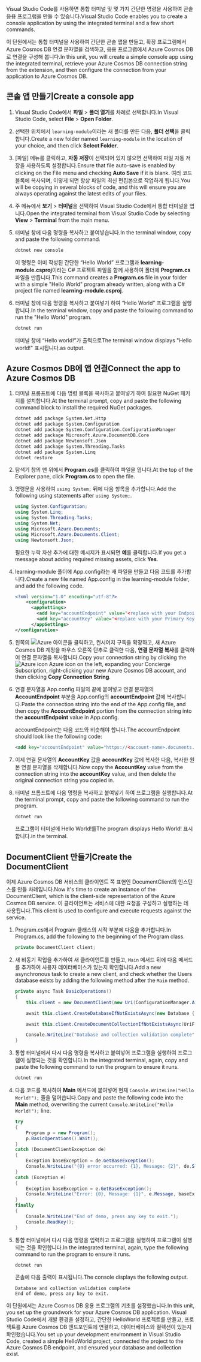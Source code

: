 <span data-ttu-id="2e076-101">Visual Studio Code를 사용하면 통합 터미널 및 몇 가지 간단한 명령을 사용하여 콘솔 응용 프로그램을 만들 수 있습니다.</span><span class="sxs-lookup"><span data-stu-id="2e076-101">Visual Studio Code enables you to create a console application by using the integrated terminal and a few short commands.</span></span>

<span data-ttu-id="2e076-102">이 단원에서는 통합 터미널을 사용하여 간단한 콘솔 앱을 만들고, 확장 프로그램에서 Azure Cosmos DB 연결 문자열을 검색하고, 응용 프로그램에서 Azure Cosmos DB로 연결을 구성해 봅니다.</span><span class="sxs-lookup"><span data-stu-id="2e076-102">In this unit, you will create a simple console app using the integrated terminal, retrieve your Azure Cosmos DB connection string from the extension, and then configure the connection from your application to Azure Cosmos DB.</span></span>

## <a name="create-a-console-app"></a><span data-ttu-id="2e076-103">콘솔 앱 만들기</span><span class="sxs-lookup"><span data-stu-id="2e076-103">Create a console app</span></span>

1. <span data-ttu-id="2e076-104">Visual Studio Code에서 **파일** > **폴더 열기**를 차례로 선택합니다.</span><span class="sxs-lookup"><span data-stu-id="2e076-104">In Visual Studio Code, select **File** > **Open Folder**.</span></span>

1. <span data-ttu-id="2e076-105">선택한 위치에서 `learning-module`이라는 새 폴더를 만든 다음, **폴더 선택**을 클릭합니다.</span><span class="sxs-lookup"><span data-stu-id="2e076-105">Create a new folder named `learning-module` in the location of your choice, and then click **Select Folder**.</span></span>

1. <span data-ttu-id="2e076-106">[파일] 메뉴를 클릭하고, **자동 저장**이 선택되어 있지 않으면 선택하여 파일 자동 저장을 사용하도록 설정합니다.</span><span class="sxs-lookup"><span data-stu-id="2e076-106">Ensure that file auto-save is enabled by clicking on the File menu and checking **Auto Save** if it is blank.</span></span> <span data-ttu-id="2e076-107">여러 코드 블록에 복사되며, 이렇게 되면 항상 파일의 최신 편집본으로 작업하게 됩니다.</span><span class="sxs-lookup"><span data-stu-id="2e076-107">You will be copying in several blocks of code, and this will ensure you are always operating against the latest edits of your files.</span></span>

1. <span data-ttu-id="2e076-108">주 메뉴에서 **보기** > **터미널**을 선택하여 Visual Studio Code에서 통합 터미널을 엽니다.</span><span class="sxs-lookup"><span data-stu-id="2e076-108">Open the integrated terminal from Visual Studio Code by selecting **View** > **Terminal** from the main menu.</span></span>

1. <span data-ttu-id="2e076-109">터미널 창에 다음 명령을 복사하고 붙여넣습니다.</span><span class="sxs-lookup"><span data-stu-id="2e076-109">In the terminal window, copy and paste the following command.</span></span>

    ```bash
    dotnet new console
    ```

    <span data-ttu-id="2e076-110">이 명령은 이미 작성된 간단한 “Hello World” 프로그램과 **learning-module.csproj**이라는 C# 프로젝트 파일을 함께 사용하여 폴더에 **Program.cs** 파일을 만듭니다.</span><span class="sxs-lookup"><span data-stu-id="2e076-110">This command creates a **Program.cs** file in your folder with a simple "Hello World" program already written, along with a C# project file named **learning-module.csproj**.</span></span>

1. <span data-ttu-id="2e076-111">터미널 창에 다음 명령을 복사하고 붙여넣기 하여 “Hello World” 프로그램을 실행합니다.</span><span class="sxs-lookup"><span data-stu-id="2e076-111">In the terminal window, copy and paste the following command to run the "Hello World" program.</span></span>

    ```bash
    dotnet run
    ```

    <span data-ttu-id="2e076-112">터미널 창에 “Hello world!”가 출력으로</span><span class="sxs-lookup"><span data-stu-id="2e076-112">The terminal window displays "Hello world!"</span></span> <span data-ttu-id="2e076-113">표시됩니다.</span><span class="sxs-lookup"><span data-stu-id="2e076-113">as output.</span></span>

## <a name="connect-the-app-to-azure-cosmos-db"></a><span data-ttu-id="2e076-114">Azure Cosmos DB에 앱 연결</span><span class="sxs-lookup"><span data-stu-id="2e076-114">Connect the app to Azure Cosmos DB</span></span>

1. <span data-ttu-id="2e076-115">터미널 프롬프트에 다음 명령 블록을 복사하고 붙여넣기 하여 필요한 NuGet 패키지를 설치합니다.</span><span class="sxs-lookup"><span data-stu-id="2e076-115">At the terminal prompt, copy and paste the following command block to install the required NuGet packages.</span></span>

    ```bash
    dotnet add package System.Net.Http
    dotnet add package System.Configuration
    dotnet add package System.Configuration.ConfigurationManager
    dotnet add package Microsoft.Azure.DocumentDB.Core
    dotnet add package Newtonsoft.Json
    dotnet add package System.Threading.Tasks
    dotnet add package System.Linq
    dotnet restore
    ```

1. <span data-ttu-id="2e076-116">탐색기 창의 맨 위에서 **Program.cs**를 클릭하여 파일을 엽니다.</span><span class="sxs-lookup"><span data-stu-id="2e076-116">At the top of the Explorer pane, click **Program.cs** to open the file.</span></span>

1. <span data-ttu-id="2e076-117">명령문을 사용하여 `using System;` 뒤에 다음 항목을 추가합니다.</span><span class="sxs-lookup"><span data-stu-id="2e076-117">Add the following using statements after `using System;`.</span></span>

    ```csharp
    using System.Configuration;
    using System.Linq;
    using System.Threading.Tasks;
    using System.Net;
    using Microsoft.Azure.Documents;
    using Microsoft.Azure.Documents.Client;
    using Newtonsoft.Json;
    ```

    <span data-ttu-id="2e076-118">필요한 누락 자산 추가에 대한 메시지가 표시되면 **예**를 클릭합니다.</span><span class="sxs-lookup"><span data-stu-id="2e076-118">If you get a message about adding required missing assets, click **Yes**.</span></span>

1. <span data-ttu-id="2e076-119">learning-module 폴더에 App.config라는 새 파일을 만들고 다음 코드를 추가합니다.</span><span class="sxs-lookup"><span data-stu-id="2e076-119">Create a new file named App.config in the learning-module folder, and add the following code.</span></span>

    ```xml
    <?xml version="1.0" encoding="utf-8"?>
        <configuration>
          <appSettings>
            <add key="accountEndpoint" value="<replace with your Endpoint URL>" />
            <add key="accountKey" value="<replace with your Primary Key>" />
          </appSettings>
    </configuration>
    ```

1. <span data-ttu-id="2e076-120">왼쪽의 ![Azure 아이콘](../media/2-setup/visual-studio-code-explorer-icon.png)을 클릭하고, 컨시어지 구독을 확장하고, 새 Azure Cosmos DB 계정을 마우스 오른쪽 단추로 클릭한 다음, **연결 문자열 복사**를 클릭하여 연결 문자열을 복사합니다.</span><span class="sxs-lookup"><span data-stu-id="2e076-120">Copy your connection string by clicking the ![Azure icon](../media/2-setup/visual-studio-code-explorer-icon.png) Azure icon on the left, expanding your Concierge Subscription, right-clicking your new Azure Cosmos DB account, and then clicking **Copy Connection String**.</span></span>

1. <span data-ttu-id="2e076-121">연결 문자열을 App.config 파일의 끝에 붙여넣고 연결 문자열의 **AccountEndpoint** 부분을 App.config의 **accountEndpoint** 값에 복사합니다.</span><span class="sxs-lookup"><span data-stu-id="2e076-121">Paste the connection string into the end of the App.config file, and then copy the **AccountEndpoint** portion from the connection string into the **accountEndpoint** value in App.config.</span></span>

    <span data-ttu-id="2e076-122">accountEndpoint는 다음 코드와 비슷해야 합니다.</span><span class="sxs-lookup"><span data-stu-id="2e076-122">The accountEndpoint should look like the following code:</span></span>

    ```xml
    <add key="accountEndpoint" value="https://<account-name>.documents.azure.com:443/" />
    ```

1. <span data-ttu-id="2e076-123">이제 연결 문자열의 **AccountKey** 값을 **accountKey** 값에 복사한 다음, 복사한 원본 연결 문자열을 삭제합니다.</span><span class="sxs-lookup"><span data-stu-id="2e076-123">Now copy the **AccountKey** value from the connection string into the **accountKey** value, and then delete the original connection string you copied in.</span></span>

1. <span data-ttu-id="2e076-124">터미널 프롬프트에 다음 명령을 복사하고 붙여넣기 하여 프로그램을 실행합니다.</span><span class="sxs-lookup"><span data-stu-id="2e076-124">At the terminal prompt, copy and paste the following command to run the program.</span></span>

    ```csharp
    dotnet run
    ```

    <span data-ttu-id="2e076-125">프로그램이 터미널에 Hello World!를</span><span class="sxs-lookup"><span data-stu-id="2e076-125">The program displays Hello World!</span></span> <span data-ttu-id="2e076-126">표시합니다.</span><span class="sxs-lookup"><span data-stu-id="2e076-126">in the terminal.</span></span>

## <a name="create-the-documentclient"></a><span data-ttu-id="2e076-127">DocumentClient 만들기</span><span class="sxs-lookup"><span data-stu-id="2e076-127">Create the DocumentClient</span></span>

<span data-ttu-id="2e076-128">이제 Azure Cosmos DB 서비스의 클라이언트 쪽 표현인 DocumentClient의 인스턴스를 만들 차례입니다.</span><span class="sxs-lookup"><span data-stu-id="2e076-128">Now it's time to create an instance of the DocumentClient, which is the client-side representation of the Azure Cosmos DB service.</span></span> <span data-ttu-id="2e076-129">이 클라이언트는 서비스에 대한 요청을 구성하고 실행하는 데 사용됩니다.</span><span class="sxs-lookup"><span data-stu-id="2e076-129">This client is used to configure and execute requests against the service.</span></span>

1. <span data-ttu-id="2e076-130">Program.cs에서 Program 클래스의 시작 부분에 다음을 추가합니다.</span><span class="sxs-lookup"><span data-stu-id="2e076-130">In Program.cs, add the following to the beginning of the Program class.</span></span>

    ```csharp
    private DocumentClient client;
    ```

1. <span data-ttu-id="2e076-131">새 비동기 작업을 추가하여 새 클라이언트를 만들고, `Main` 메서드 뒤에 다음 메서드를 추가하여 사용자 데이터베이스가 있는지 확인합니다.</span><span class="sxs-lookup"><span data-stu-id="2e076-131">Add a new asynchronous task to create a new client, and check whether the Users database exists by adding the following method after the `Main` method.</span></span>

    ```csharp
    private async Task BasicOperations()
    {
        this.client = new DocumentClient(new Uri(ConfigurationManager.AppSettings["accountEndpoint"]), ConfigurationManager.AppSettings["accountKey"]);

        await this.client.CreateDatabaseIfNotExistsAsync(new Database { Id = "Users" });

        await this.client.CreateDocumentCollectionIfNotExistsAsync(UriFactory.CreateDatabaseUri("Users"), new DocumentCollection { Id = "WebCustomers" });

        Console.WriteLine("Database and collection validation complete");
    }
    ```

1. <span data-ttu-id="2e076-132">통합 터미널에서 다시 다음 명령을 복사하고 붙여넣어 프로그램을 실행하여 프로그램이 실행되는 것을 확인합니다.</span><span class="sxs-lookup"><span data-stu-id="2e076-132">In the integrated terminal, again, copy and paste the following command to run the program to ensure it runs.</span></span>

    ```csharp
    dotnet run
    ```

1. <span data-ttu-id="2e076-133">다음 코드를 복사하여 **Main** 메서드에 붙여넣어 현재 `Console.WriteLine("Hello World!");` 줄을 덮어씁니다.</span><span class="sxs-lookup"><span data-stu-id="2e076-133">Copy and paste the following code into the **Main** method, overwriting the current `Console.WriteLine("Hello World!");` line.</span></span>

    ```csharp
    try
    {
        Program p = new Program();
        p.BasicOperations().Wait();
    }
    catch (DocumentClientException de)
    {
        Exception baseException = de.GetBaseException();
        Console.WriteLine("{0} error occurred: {1}, Message: {2}", de.StatusCode, de.Message, baseException.Message);
    }
    catch (Exception e)
    {
        Exception baseException = e.GetBaseException();
        Console.WriteLine("Error: {0}, Message: {1}", e.Message, baseException.Message);
    }
    finally
    {
        Console.WriteLine("End of demo, press any key to exit.");
        Console.ReadKey();
    }
    ```

1. <span data-ttu-id="2e076-134">통합 터미널에서 다시 다음 명령을 입력하고 프로그램을 실행하여 프로그램이 실행되는 것을 확인합니다.</span><span class="sxs-lookup"><span data-stu-id="2e076-134">In the integrated terminal, again, type the following command to run the program to ensure it runs.</span></span>

    ```csharp
    dotnet run
    ```

    <span data-ttu-id="2e076-135">콘솔에 다음 출력이 표시됩니다.</span><span class="sxs-lookup"><span data-stu-id="2e076-135">The console displays the following output.</span></span>

    ```output
    Database and collection validation complete
    End of demo, press any key to exit.
    ```

<span data-ttu-id="2e076-136">이 단원에서는 Azure Cosmos DB 응용 프로그램의 기초를 설정했습니다.</span><span class="sxs-lookup"><span data-stu-id="2e076-136">In this unit, you set up the groundwork for your Azure Cosmos DB application.</span></span> <span data-ttu-id="2e076-137">Visual Studio Code에서 개발 환경을 설정하고, 간단한 HelloWorld 프로젝트를 만들고, 프로젝트를 Azure Cosmos DB 엔드포인트에 연결하고, 데이터베이스와 컬렉션이 있는지 확인했습니다.</span><span class="sxs-lookup"><span data-stu-id="2e076-137">You set up your development environment in Visual Studio Code, created a simple HelloWorld project, connected the project to the Azure Cosmos DB endpoint, and ensured your database and collection exist.</span></span>

